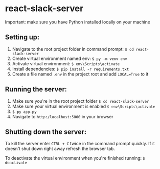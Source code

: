 # react-slack-server
Important: make sure you have Python installed locally on your machine

## Setting up: 
1. Navigate to the root project folder in command prompt: `$ cd react-slack-server`
2. Create virtual environment named env: `$ py -m venv env`
3. Activate virtual environment: `$ env\Scripts\activate`
4. Install dependencies: `$ pip install -r requirements.txt`
5. Create a file named `.env` in the project root and add `LOCAL=True` to it

## Running the server:
1. Make sure you're in the root project folder `$ cd react-slack-server`
2. Make sure your virtual environment is enabled `$ env\Scripts\activate`
3. `$ py app.py`
4. Navigate to `http:/localhost:5000` in your browser

## Shutting down the server:
To kill the server enter `CTRL + C` twice in the command prompt quickly. If it doesn't shut down right away refresh the browser tab.

To deactivate the virtual environment when you're finished running: `$ deactivate`
